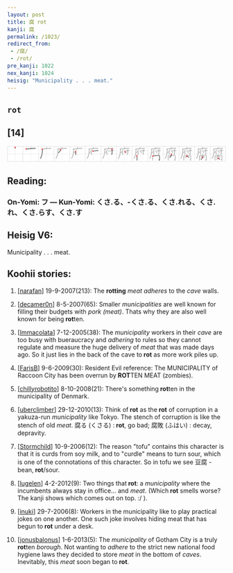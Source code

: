 ```yaml
---
layout: post
title: 腐 rot
kanji: 腐
permalink: /1023/
redirect_from:
 - /腐/
 - /rot/
pre_kanji: 1022
nex_kanji: 1024
heisig: "Municipality . . . meat."
---
```


## `rot`

## [14]

<div class="stroke"><img src="../images/E88590.png" /></div>

## Reading:

### On-Yomi: フ &mdash; Kun-Yomi: くさ.る、-くさ.る、くさ.れる、くさ.れ、くさ.らす、くさ.す

## Heisig V6:

Municipality . . . meat.

## Koohii stories:

1) [<a href="http://kanji.koohii.com/profile/narafan">narafan</a>] 19-9-2007(213): The <strong>rotting</strong> <em>meat</em> <em>adheres</em> to the <em>cave</em> walls.

2) [<a href="http://kanji.koohii.com/profile/decamer0n">decamer0n</a>] 8-5-2007(65): Smaller <em>municipalities</em> are well known for filling their budgets with <em>pork (meat)</em>. Thats why they are also well known for being<strong> rot</strong>ten.

3) [<a href="http://kanji.koohii.com/profile/Immacolata">Immacolata</a>] 7-12-2005(38): The <em>municipality</em> workers in their <em>cave</em> are too busy with bueraucracy and <em>adhering</em> to rules so they cannot regulate and measure the huge delivery of <em>meat</em> that was made days ago. So it just lies in the back of the cave to<strong> rot</strong> as more work piles up.

4) [<a href="http://kanji.koohii.com/profile/FarisB">FarisB</a>] 9-6-2009(30): Resident Evil reference: The MUNICIPALITY of Raccoon City has been overrun by<strong> ROT</strong>TEN MEAT (zombies).

5) [<a href="http://kanji.koohii.com/profile/chillyrobotito">chillyrobotito</a>] 8-10-2008(21): There&#039;s something<strong> rot</strong>ten in the municipality of Denmark.

6) [<a href="http://kanji.koohii.com/profile/uberclimber">uberclimber</a>] 29-12-2010(13): Think of<strong> rot</strong> as the<strong> rot</strong> of corruption in a yakuza-run <em>municipality</em> like Tokyo. The stench of corruption is like the stench of old <em>meat</em>. 腐る (くさる) :<strong> rot</strong>, go bad; 腐敗 (ふはい) : decay, depravity.

7) [<a href="http://kanji.koohii.com/profile/Stormchild">Stormchild</a>] 10-9-2006(12): The reason &quot;tofu&quot; contains this character is that it is curds from soy milk, and to &quot;curdle&quot; means to turn sour, which is one of the connotations of this character. So in tofu we see 豆腐 - bean,<strong> rot</strong>/sour.

8) [<a href="http://kanji.koohii.com/profile/lugelen">lugelen</a>] 4-2-2012(9): Two things that<strong> rot</strong>: a <em>municipality</em> where the incumbents always stay in office... and <em>meat</em>. (Which<strong> rot</strong> smells worse? The kanji shows which comes out on top. :/ ).

9) [<a href="http://kanji.koohii.com/profile/inuki">inuki</a>] 29-7-2006(8): Workers in the municipality like to play practical jokes on one another. One such joke involves hiding meat that has begun to<strong> rot</strong> under a desk.

10) [<a href="http://kanji.koohii.com/profile/jonusbalonus">jonusbalonus</a>] 1-6-2013(5): The <em>municipality</em> of Gotham City is a truly<strong> rot</strong>ten <em>borough</em>. Not wanting to <em>adhere</em> to the strict new national food hygiene laws they decided to store <em>meat</em> in the bottom of <em>caves</em>. Inevitably, this <em>meat</em> soon began to<strong> rot</strong>.
